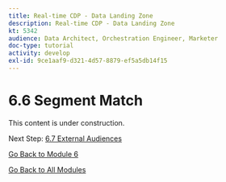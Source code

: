 ```yaml
---
title: Real-time CDP - Data Landing Zone
description: Real-time CDP - Data Landing Zone
kt: 5342
audience: Data Architect, Orchestration Engineer, Marketer
doc-type: tutorial
activity: develop
exl-id: 9ce1aaf9-d321-4d57-8879-ef5a5db14f15
---
```

# 6.6 Segment Match

This content is under construction.

Next Step: [6.7 External Audiences](./ex7.md)

[Go Back to Module 6](./real-time-cdp-build-a-segment-take-action.md)

[Go Back to All Modules](../../overview.md)
